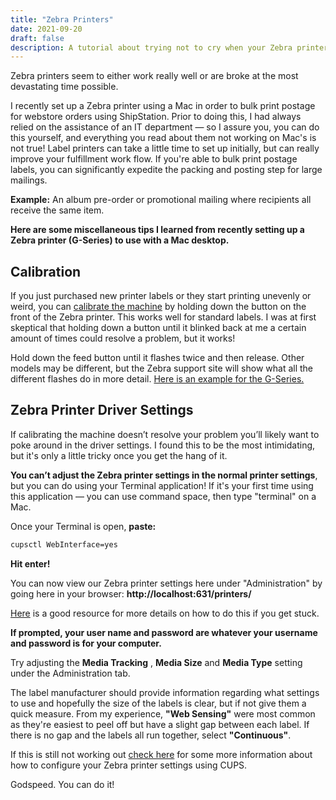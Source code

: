 ```yaml
---
title: "Zebra Printers" 
date: 2021-09-20
draft: false
description: A tutorial about trying not to cry when your Zebra printer breaks. 
---
```


Zebra printers seem to either work really well or are broke at the most devastating time possible. 

I recently set up a Zebra printer using a Mac in order to bulk print postage for webstore orders using ShipStation. Prior to doing this, I had always relied on the assistance of an IT department &mdash; so I assure you, you can do this yourself, and everything you read about them not working on Mac's is not true! Label printers can take a little time to set up initially, but can really improve your fulfillment work flow. If you're able to bulk print postage labels, you can significantly expedite the packing and posting step for large mailings. 

**Example:** An album pre-order or promotional mailing where recipients all receive the same item. 

**Here are some miscellaneous tips I learned from recently setting up a Zebra printer (G-Series) to use with a Mac desktop.**

## Calibration

If you just purchased new printer labels or they start printing unevenly or weird, you can [calibrate the machine](https://www.zebra.com/us/en/support-downloads/knowledge-articles/g-series-gk-models-calibrating-the-printer.html) by holding down the button on the front of the Zebra printer. This works well for standard labels. I was at first skeptical that holding down a button until it blinked back at me a certain amount of times could resolve a problem, but it works!

Hold down the feed button until it flashes twice and then release. Other models may be different, but the Zebra support site will show what all the different flashes do in more detail. [Here is an example for the G-Series.](https://supportcommunity.zebra.com/s/article/G-Series-Feed-Button-Modes?language=en_US)


## Zebra Printer Driver Settings
If calibrating the machine doesn’t resolve your problem you’ll likely want to poke around in the driver settings. I found this to be the most intimidating, but it's only a little tricky once you get the hang of it. 

**You can’t adjust the Zebra printer settings in the normal printer settings**, but you can do using your Terminal application! If it's your first time using this application &mdash; you can use command space, then type "terminal" on a Mac.

Once your Terminal is open, **paste:** 

```sh
cupsctl WebInterface=yes
```

**Hit enter!**

You can now view our Zebra printer settings here under "Administration" by going here in your browser: **http://localhost:631/printers/**

[Here](https://www.zebra.com/us/en/support-downloads/knowledge-articles/ait/Install-CUPS-driver-for-Zebra-Printer-in-Mac-OS.html) is a good resource for more details on how to do this if you get stuck. 

**If prompted, your user name and password are whatever your username and password is for your computer.**

Try adjusting the **Media Tracking** , **Media Size** and **Media Type** setting under the Administration tab.

The label manufacturer should provide information regarding what settings to use and hopefully the size of the labels is clear, but if not give them a quick measure. From my experience, **"Web Sensing"** were most common as they're easiest to peel off but have a slight gap between each label. If there is no gap and the labels all run together, select **"Continuous"**. 

If this is still not working out [check here](https://support.zebra.com/cpws/docs/cups/cups_driver1_4_configure.pdf
) for some more information about how to configure your Zebra printer settings using CUPS. 

Godspeed. You can do it! 

